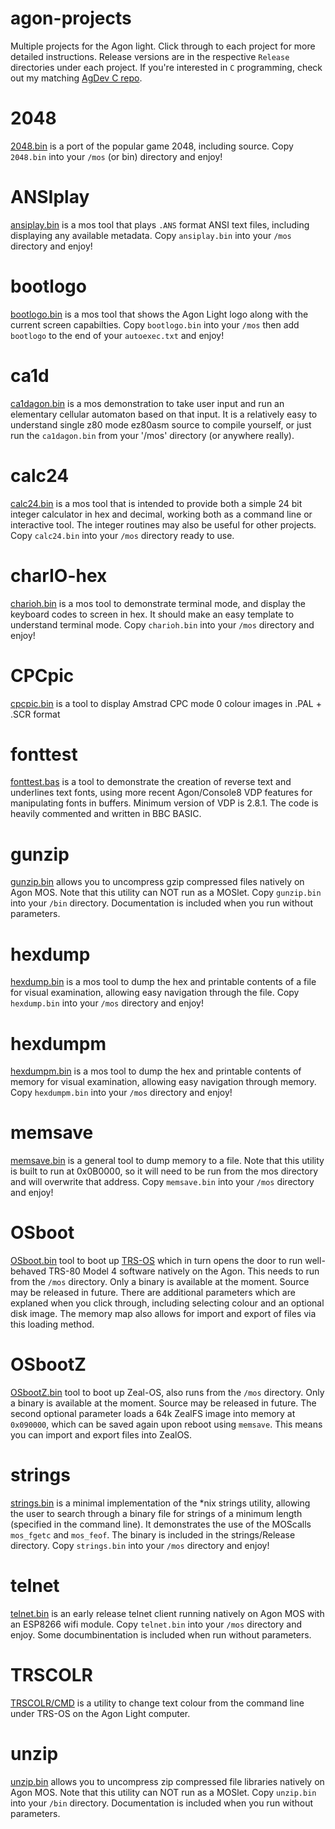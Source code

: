 # agon-projects
Multiple projects for the Agon light. Click through to each project for more detailed instructions. Release versions are in the respective `Release` directories under each project. If you're interested in `C` programming, check out my matching [AgDev C repo](https://github.com/sijnstra/agdev-projects/).

# 2048
[2048.bin](https://github.com/sijnstra/agon-projects/tree/main/2048) is a port of the popular game 2048, including source. Copy `2048.bin` into your `/mos` (or bin) directory and enjoy!

# ANSIplay
[ansiplay.bin](https://github.com/sijnstra/agon-projects/tree/main/ANSIplay) is a mos tool that plays `.ANS` format ANSI text files, including displaying any available metadata. Copy `ansiplay.bin` into your `/mos` directory and enjoy!

# bootlogo
[bootlogo.bin](https://github.com/sijnstra/agon-projects/tree/main/bootlogo) is a mos tool that shows the Agon Light logo along with the current screen capabilties. Copy `bootlogo.bin` into your `/mos` then add `bootlogo` to the end of your `autoexec.txt` and enjoy!

# ca1d
[ca1dagon.bin](https://github.com/sijnstra/agon-projects/tree/main/ca1d) is a mos demonstration to take user input and run an elementary cellular automaton based on that input. It is a relatively easy to understand single z80 mode ez80asm source to compile yourself, or just run the `ca1dagon.bin` from your '/mos' directory (or anywhere really).

# calc24
[calc24.bin](https://github.com/sijnstra/agon-projects/tree/main/calc24) is a mos tool that is intended to provide both a simple 24 bit integer calculator in hex and decimal, working both as a command line or interactive tool. The integer routines may also be useful for other projects. Copy `calc24.bin` into your `/mos` directory ready to use.

# charIO-hex
[charioh.bin](https://github.com/sijnstra/agon-projects/tree/main/charIO-hex) is a mos tool to demonstrate terminal mode, and display the keyboard codes to screen in hex. It should make an easy template to understand terminal mode. Copy `charioh.bin`
into your `/mos` directory and enjoy!

# CPCpic
[cpcpic.bin](https://github.com/sijnstra/agon-projects/tree/main/CPCpic) is a tool to display Amstrad CPC mode 0 colour images in .PAL + .SCR format

# fonttest
[fonttest.bas](https://github.com/sijnstra/agon-projects/tree/main/fonttest) is a tool to demonstrate the creation of reverse text and underlines text fonts, using more recent Agon/Console8 VDP features for manipulating fonts in buffers. Minimum version of VDP is 2.8.1. The code is heavily commented and written in BBC BASIC.

# gunzip
[gunzip.bin](https://github.com/sijnstra/agon-projects/tree/main/gunzip) allows you to uncompress gzip compressed files natively on Agon MOS. Note that this utility can NOT run as a MOSlet. Copy `gunzip.bin` into your `/bin` directory. Documentation is included when you run without parameters.

# hexdump
[hexdump.bin](https://github.com/sijnstra/agon-projects/tree/main/hexdump) is a mos tool to dump the hex and printable contents of a file for visual examination, allowing easy navigation through the file. Copy `hexdump.bin`
into your `/mos` directory and enjoy!

# hexdumpm
[hexdumpm.bin](https://github.com/sijnstra/agon-projects/tree/main/hexdumpm) is a mos tool to dump the hex and printable contents of memory for visual examination, allowing easy navigation through memory. Copy `hexdumpm.bin`
into your `/mos` directory and enjoy!

# memsave
[memsave.bin](https://github.com/sijnstra/agon-projects/tree/main/memsave) is a general tool to dump memory to a file. Note that this utility is built to run at 0x0B0000, so it will need to be run from the mos directory and will overwrite that address. Copy `memsave.bin` into your `/mos` directory and enjoy!

# OSboot
[OSboot.bin](https://github.com/sijnstra/agon-projects/tree/main/OSboot) tool to boot up [TRS-OS](https://danielpaulmartin.com/home/research/) which in turn opens the door to run well-behaved TRS-80 Model 4 software natively on the Agon. This needs to run from the `/mos` directory. Only a binary is available at the moment. Source may be released in future. There are additional parameters which are explaned when you click through, including selecting colour and an optional disk image. The memory map also allows for import and export of files via this loading method.

# OSbootZ
[OSbootZ.bin](https://github.com/sijnstra/agon-projects/tree/main/OSbootZ) tool to boot up Zeal-OS, also runs from the `/mos` directory. Only a binary is available at the moment. Source may be released in future. The second optional parameter loads a 64k ZealFS image into memory at `0x090000`, which can be saved again upon reboot using `memsave`. This means you can import and export files into ZealOS.

# strings
[strings.bin](https://github.com/sijnstra/agon-projects/tree/main/strings) is a minimal implementation of the *nix strings utility, allowing the user to search through a binary file for strings of a minimum length (specified in the command line). It demonstrates the use of the MOScalls `mos_fgetc` and `mos_feof`.
The binary is included in the strings/Release directory. Copy `strings.bin` into your `/mos` directory and enjoy!

# telnet
[telnet.bin](https://github.com/sijnstra/agon-projects/tree/main/telnet) is an early release telnet client running natively on Agon MOS with an ESP8266 wifi module. Copy `telnet.bin` into your `/mos` directory and enjoy. Some documbinentation is included when run without parameters.

# TRSCOLR
[TRSCOLR/CMD](https://github.com/sijnstra/agon-projects/tree/main/TRSCOLR) is a utility to change text colour from the command line under TRS-OS on the Agon Light computer.

# unzip
[unzip.bin](https://github.com/sijnstra/agon-projects/tree/main/unzip) allows you to uncompress zip compressed file libraries natively on Agon MOS. Note that this utility can NOT run as a MOSlet. Copy `unzip.bin` into your `/bin` directory. Documentation is included when you run without parameters.

